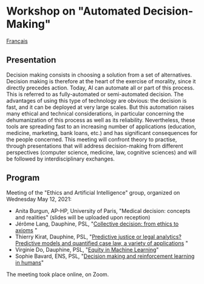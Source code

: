 # Workshop on "Automated Decision-Making"


[Français](../decision.md)


## Presentation
Decision making consists in choosing a solution from a set of alternatives. Decision making is therefore at the heart of the exercise of morality, since it directly precedes action. Today, AI can automate all or part of this process. This is referred to as fully-automated or semi-automated decision. The advantages of using this type of technology are obvious: the decision is fast, and it can be deployed at very large scales. But this automation raises many ethical and technical considerations, in particular concerning the dehumanization of this process as well as its reliability. Nevertheless, these tools are spreading fast to an increasing number of applications (education, medicine, marketing, bank loans, etc.) and has significant consequences for the people concerned.
This meeting will confront theory to practise, through presentations that will address decision-making from different perspectives (computer science, medicine, law, cognitive sciences) and will be followed by interdisciplinary exchanges.

## Program
 
Meeting of the "Ethics and Artificial Intelligence" group, organized on Wednesday May 12, 2021:

* Anita Burgun, AP-HP, University of Paris, "Medical decision: concepts and realities" (slides will be uploaded upon reception)
* Jérôme Lang, Dauphine, PSL, "[Collective decision: from ethics to axioms](https://ais-initiative.github.io/decision-ai-lang.pdf) "
* Thierry Kirat, Dauphine, PSL, "[Predictive justice or legal analytics? Predictive models and quantified case law, a variety of applications](https://ais-initiative.github.io/decision-ai-kirat.pdf) "
* Virginie Do, Dauphine, PSL, "[Equity in Machine Learning](https://ais-initiative.github.io/decision-ai-do.pdf)"
* Sophie Bavard, ENS, PSL, "[Decision making and reinforcement learning in humans](https://ais-initiative.github.io/decision-ai-bavard.pdf)"

The meeting took place online, on Zoom.
